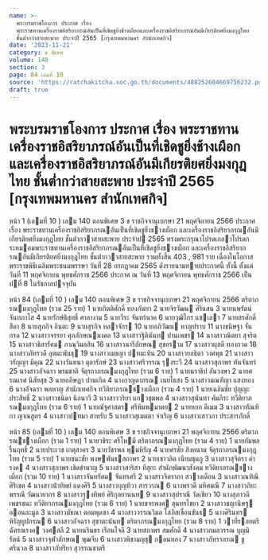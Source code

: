 ```yaml
---
name: >-
  พระบรมราชโองการ ประกาศ เรื่อง
  พระราชทานเครื่องราชอิสริยาภรณ์อันเป็นที่เชิดชูยิ่งช้างเผือกและเครื่องราชอิสริยาภรณ์อันมีเกียรติยศยิ่งมงกุฎไทย
  ชั้นต่ำกว่าสายสะพาย ประจำปี 2565 [กรุงเทพมหานคร สำนักเทศกิจ]
date: '2023-11-21'
category: ข พิเศษ
volume: 140
section: 3
page: 84 เล่มที่ 10
source: 'https://ratchakitcha.soc.go.th/documents/488252604669756232.pdf'
draft: true
---
```


# พระบรมราชโองการ ประกาศ เรื่อง พระราชทานเครื่องราชอิสริยาภรณ์อันเป็นที่เชิดชูยิ่งช้างเผือกและเครื่องราชอิสริยาภรณ์อันมีเกียรติยศยิ่งมงกุฎไทย ชั้นต่ำกว่าสายสะพาย ประจำปี 2565 [กรุงเทพมหานคร สำนักเทศกิจ]

หน้า 1 (เลมที่ 10 ) เลม 140 ตอนพิเศษ 3 ข ราชกิจจานุเบกษา 21 พฤศจิกายน 2566 ประกาศ เรื่อง พระราชทานเครื่องราชอิสริยาภรณอันเป็นที่เชิดชูยิ่งชางเผือก และเครื่องราชอิสริยาภรณอันมีเกียรติยศยิ่งมงกุฎไทย ชั้นต่ํากวาสายสะพาย ประจําป 2565 ทรงพระกรุณาโปรดเกลาโปรดกระหมอมพระราชทานเครื่องราชอิสริยาภรณอันเป็นที่เชิดชูยิ่งชางเผือก และเครื่องราชอิสริยาภรณอันมีเกียรติยศยิ่งมงกุฎไทย ชั้นต่ํากวาสายสะพาย รวมทั้งสิ้น 403 , 981 ราย เนื่องในโอกาสพระราชพิธีเฉลิมพระชนมพรรษา วันที่ 28 กรกฎาคม 2565 ดังรายนามทายประกาศนี้ ทั้งนี้ ตั้งแต่วันที่ 11 พฤศจิกายน พุทธศักราช 2566 ประกาศ ณ วันที่ 13 พฤศจิกายน พุทธศักราช 2566 เป็นปที่ 8 ในรัชกาลปจจุบัน

หน้า 84 (เลมที่ 10 ) เลม 140 ตอนพิเศษ 3 ข ราชกิจจานุเบกษา 21 พฤศจิกายน 2566 ตริตาภรณมงกุฎไทย (รวม 25 ราย) 1 นายกิตติศักดิ์ ทองกันยา 2 นายจิรวัฒน ศิริแสน 3 นายนพรัตน์ จันทภาโส 4 นายรักษ์ธิสุทธิ์ ศาลางาม 5 นายวีระ จันทร์นาค 6 นายวุฒิไกร แซเลา 7 นายสรศักดิ์ สีดา 8 นายสุภกิจ อินตะ 9 นายสุรกิจ หลาจักร 10 นายอภิวัฒน หาญปราบ 11 นางขนิษฐา จั่นกรด 12 นางสาวจรรยา ศุภลักษณมงคล 13 นางสาวฐิตินันท ปานเพชร 14 นางสาวณิตยา สุจริต 15 นางสาวธิสารัศม ภาณุวิมลสิน 16 นางสาวนารีลักษณ สุขอราม 17 นางสาวผุสดี ทองกวด 18 นางสาวภัทรวดี อุตมะพันธุ 19 นางสาวเมชญา ปทมะทิน 20 นางสาวยลธิตา วงศพุธ 21 นางสาววรัญญา มีคุณ 22 นางวันทนา ตุลารักษ์ 23 นางสาวศรีวรรณ รุงระวี 24 นางสาวสุภาพร ทันจันทร์ 25 นางสาวอัจฉรา พรมชาติ จัตุรถาภรณมงกุฎไทย (รวม 6 ราย) 1 นายนราธิป ลันวงษา 2 นายศรณเรศ นิสัยสุข 3 นายอภิษฏา ปานเกิด 4 นางกาญดาภรณ เนยไธสง 5 นางสาวมณฑิญา แสงทอง 6 นางอัจฉรา พลหาญ สํานักเทศกิจ ทวีติยาภรณชางเผือก (รวม 4 ราย) 1 นายเฉลิมชัย ปุญญะประสิทธิ์ 2 นางสาวชนิดา นิลนาวี 3 นางสาววริยา แกวชุมพล 4 นางสาวสุนันทา คัมภีระ ทวีติยาภรณมงกุฎไทย (รวม 6 ราย) 1 นายณัฐศาสตร ศรีพิมพมาตย 2 นายหยก ดีเมฆ 3 นางสาวทัณฑิกา ญาณสูตร 4 นางสาวปทมา สาหรับ 5 นางสาวสุเมตตา จําเริญ 6 นางสาวเสาวภา ประสารภักดิ์

หน้า 85 (เลมที่ 10 ) เลม 140 ตอนพิเศษ 3 ข ราชกิจจานุเบกษา 21 พฤศจิกายน 2566 ตริตาภรณชางเผือก (รวม 1 ราย) 1 นายวชิระ ศรีโหมี ตริตาภรณมงกุฎไทย (รวม 4 ราย) 1 นายกัมพล รื่นฤทธิ์ 2 นายประเวช เกตุสาคร 3 นายวัชรพล พุมหิรัญ 4 นายศรชัย สิงหนาม จัตุรถาภรณมงกุฎไทย (รวม 5 ราย) 1 นายชนะชัย พงษพันธสถาพร 2 นายเชาวลิต เนียมชุมภู 3 นางสาวสุจิตรา คํารงค 4 นางสาวสุภาพร เชิดชํานาญ 5 นางสาวสาริสา ทีสุกะ สํานักพัฒนาสังคม ทวีติยาภรณชางเผือก (รวม 10 ราย) 1 นางสาวจันทรัศม จันทรศรี 2 นางสาวจิตราภา สวางเดือน 3 นางสาวณฑิณี ศิริเขต 4 นางสาวน้ําทิพย์ แดงศิริ 5 นางสาวบุญทิวา สารวรณ 6 นางพรวดี มหิศมณี 7 นางสาวภิยะพรรณี วัฒนายากร 8 นางสาวรุงทิพย์ ศิริกุลยานนท 9 นางสาวสุปราณี วัดเขียว 10 นางสุภาวดี เพชรชนะ ทวีติยาภรณมงกุฎไทย (รวม 6 ราย) 1 นายขจรพงศ สุนทรไชยา 2 นางสาวชญานิษฐ ออนละมูล 3 นางสาวมัธณา ตอมพุดซา 4 นางสาววรรณวิมล โสภิสเขื่อนขันธ 5 นางศิรินทร หิรัญยูปกรณ 6 นางสาวอัจฉรา สุชาตะนันท ตริตาภรณมงกุฎไทย (รวม 8 ราย) 1 วาที่รอยตรี ฉัตรณรงค วงศสลี 2 นายนรินธร เรือนใจดี 3 นายสถาพร สมศักดิ์ 4 นางสาวกมลวรรณ บุญมิรัตน์ 5 นางสาวจุฬาลักษณ พุฒจีบ 6 นางสาวพิชามญชุ กอนทอง 7 นางสาวภัทราภรณ ชูศรีนวล 8 นางสาวภัทรียา สุวรรณชาตรี
